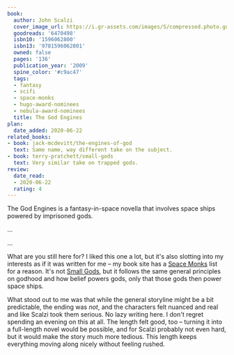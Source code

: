 ```yaml
---
book:
  author: John Scalzi
  cover_image_url: https://i.gr-assets.com/images/S/compressed.photo.goodreads.com/books/1255398826l/6470498.jpg
  goodreads: '6470498'
  isbn10: '1596062800'
  isbn13: '9781596062801'
  owned: false
  pages: '136'
  publication_year: '2009'
  spine_color: '#c9ac47'
  tags:
  - fantasy
  - scifi
  - space-monks
  - hugo-award-nominees
  - nebula-award-nominees
  title: The God Engines
plan:
  date_added: 2020-06-22
related_books:
- book: jack-mcdevitt/the-engines-of-god
  text: Same name, way different take on the subject.
- book: terry-pratchett/small-gods
  text: Very similar take on trapped gods.
review:
  date_read:
  - 2020-06-22
  rating: 4
---
```


The God Engines is a fantasy-in-space novella that involves space ships powered by imprisoned gods.

…

…

What are you still here for? I liked this one a lot, but it's also slotting into my interests as if it was written for
me – my book site has a [Space Monks](/lists/space-monks/) list for a reason. It's not [Small
Gods](/terry-pratchett/small-gods/), but it follows the same general principles on godhood and how
belief powers gods, only that those gods then power space ships.

What stood out to me was that while the general storyline might be a bit predictable, the ending was *not*, and the
characters felt nuanced and real and like Scalzi took them serious. No lazy writing here. I don't regret spending an
evening on this at all. The length felt good, too – turning it into a full-length novel would be possible, and for
Scalzi probably not even hard, but it would make the story much more tedious. This length keeps everything moving along
nicely without feeling rushed.
